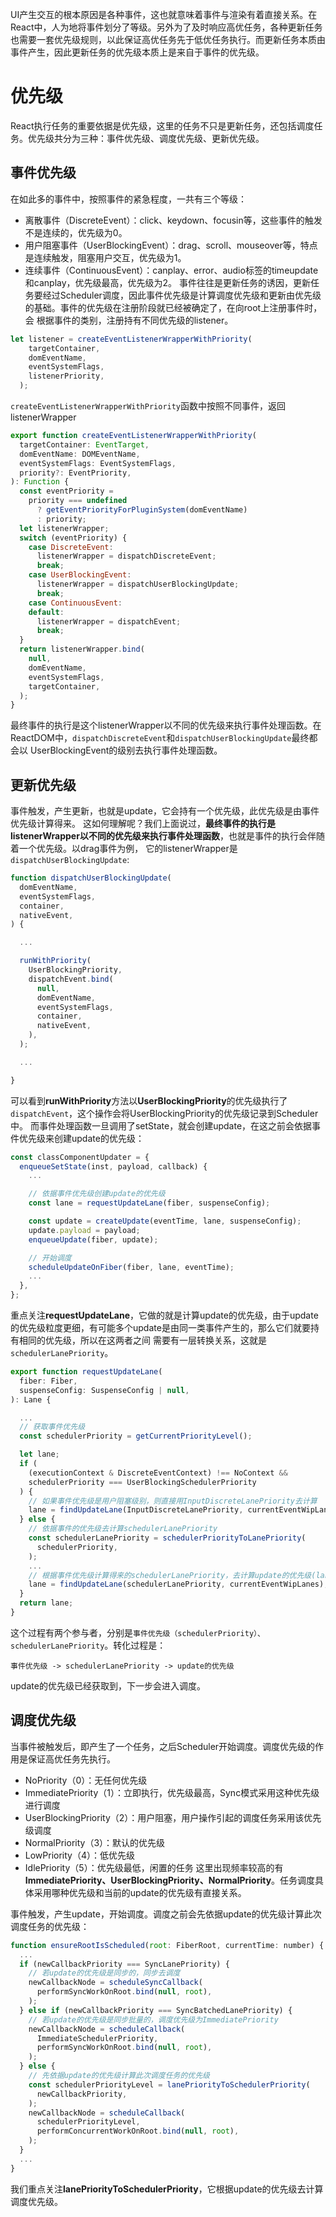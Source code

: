 UI产生交互的根本原因是各种事件，这也就意味着事件与渲染有着直接关系。在React中，人为地将事件划分了等级。另外为了及时响应高优任务，各种更新任务也需要一套优先级规则，以此保证高优任务先于低优任务执行。而更新任务本质由事件产生，因此更新任务的优先级本质上是来自于事件的优先级。
# 优先级
React执行任务的重要依据是优先级，这里的任务不只是更新任务，还包括调度任务。优先级共分为三种：事件优先级、调度优先级、更新优先级。

## 事件优先级
在如此多的事件中，按照事件的紧急程度，一共有三个等级：
* 离散事件（DiscreteEvent）：click、keydown、focusin等，这些事件的触发不是连续的，优先级为0。
* 用户阻塞事件（UserBlockingEvent）：drag、scroll、mouseover等，特点是连续触发，阻塞用户交互，优先级为1。
* 连续事件（ContinuousEvent）：canplay、error、audio标签的timeupdate和canplay，优先级最高，优先级为2。
事件往往是更新任务的诱因，更新任务要经过Scheduler调度，因此事件优先级是计算调度优先级和更新由优先级的基础。事件的优先级在注册阶段就已经被确定了，在向root上注册事件时，会
根据事件的类别，注册持有不同优先级的listener。
```javascript
let listener = createEventListenerWrapperWithPriority(
    targetContainer,
    domEventName,
    eventSystemFlags,
    listenerPriority,
  );
```
`createEventListenerWrapperWithPriority`函数中按照不同事件，返回listenerWrapper
```javascript
export function createEventListenerWrapperWithPriority(
  targetContainer: EventTarget,
  domEventName: DOMEventName,
  eventSystemFlags: EventSystemFlags,
  priority?: EventPriority,
): Function {
  const eventPriority =
    priority === undefined
      ? getEventPriorityForPluginSystem(domEventName)
      : priority;
  let listenerWrapper;
  switch (eventPriority) {
    case DiscreteEvent:
      listenerWrapper = dispatchDiscreteEvent;
      break;
    case UserBlockingEvent:
      listenerWrapper = dispatchUserBlockingUpdate;
      break;
    case ContinuousEvent:
    default:
      listenerWrapper = dispatchEvent;
      break;
  }
  return listenerWrapper.bind(
    null,
    domEventName,
    eventSystemFlags,
    targetContainer,
  );
}

```

最终事件的执行是这个listenerWrapper以不同的优先级来执行事件处理函数。在ReactDOM中，`dispatchDiscreteEvent`和`dispatchUserBlockingUpdate`最终都会以
UserBlockingEvent的级别去执行事件处理函数。
## 更新优先级
事件触发，产生更新，也就是update，它会持有一个优先级，此优先级是由事件优先级计算得来。
这如何理解呢？我们上面说过，**最终事件的执行是listenerWrapper以不同的优先级来执行事件处理函数**，也就是事件的执行会伴随着一个优先级。以drag事件为例，
它的listenerWrapper是`dispatchUserBlockingUpdate`:
```javascript
function dispatchUserBlockingUpdate(
  domEventName,
  eventSystemFlags,
  container,
  nativeEvent,
) {

  ...

  runWithPriority(
    UserBlockingPriority,
    dispatchEvent.bind(
      null,
      domEventName,
      eventSystemFlags,
      container,
      nativeEvent,
    ),
  );

  ...

}
```
可以看到**runWithPriority**方法以**UserBlockingPriority**的优先级执行了`dispatchEvent`，这个操作会将UserBlockingPriority的优先级记录到Scheduler中。
而事件处理函数一旦调用了setState，就会创建update，在这之前会依据事件优先级来创建update的优先级：
```javascript
const classComponentUpdater = {
  enqueueSetState(inst, payload, callback) {
    ...

    // 依据事件优先级创建update的优先级
    const lane = requestUpdateLane(fiber, suspenseConfig);

    const update = createUpdate(eventTime, lane, suspenseConfig);
    update.payload = payload;
    enqueueUpdate(fiber, update);

    // 开始调度
    scheduleUpdateOnFiber(fiber, lane, eventTime);
    ...
  },
};
```
重点关注**requestUpdateLane**，它做的就是计算update的优先级，由于update的优先级粒度更细，有可能多个update是由同一类事件产生的，那么它们就要持有相同的优先级，所以在这两者之间
需要有一层转换关系，这就是`schedulerLanePriority`。
```javascript
export function requestUpdateLane(
  fiber: Fiber,
  suspenseConfig: SuspenseConfig | null,
): Lane {

  ...
  // 获取事件优先级
  const schedulerPriority = getCurrentPriorityLevel();

  let lane;
  if (
    (executionContext & DiscreteEventContext) !== NoContext &&
    schedulerPriority === UserBlockingSchedulerPriority
  ) {
    // 如果事件优先级是用户阻塞级别，则直接用InputDiscreteLanePriority去计算
    lane = findUpdateLane(InputDiscreteLanePriority, currentEventWipLanes);
  } else {
    // 依据事件的优先级去计算schedulerLanePriority
    const schedulerLanePriority = schedulerPriorityToLanePriority(
      schedulerPriority,
    );
    ...
    // 根据事件优先级计算得来的schedulerLanePriority，去计算update的优先级(lane)
    lane = findUpdateLane(schedulerLanePriority, currentEventWipLanes);
  }
  return lane;
}
```
这个过程有两个参与者，分别是`事件优先级（schedulerPriority）、schedulerLanePriority`。转化过程是：
```
事件优先级 -> schedulerLanePriority -> update的优先级
```
update的优先级已经获取到，下一步会进入调度。

## 调度优先级
当事件被触发后，即产生了一个任务，之后Scheduler开始调度。调度优先级的作用是保证高优任务先执行。
* NoPriority（0）：无任何优先级
* ImmediatePriority（1）：立即执行，优先级最高，Sync模式采用这种优先级进行调度
* UserBlockingPriority（2）：用户阻塞，用户操作引起的调度任务采用该优先级调度
* NormalPriority（3）：默认的优先级
* LowPriority（4）：低优先级
* IdlePriority（5）：优先级最低，闲置的任务
这里出现频率较高的有**ImmediatePriority、UserBlockingPriority、NormalPriority**。任务调度具体采用哪种优先级和当前的update的优先级有直接关系。

事件触发，产生update，开始调度。调度之前会先依据update的优先级计算此次调度任务的优先级：
```javascript
function ensureRootIsScheduled(root: FiberRoot, currentTime: number) {
  ...
  if (newCallbackPriority === SyncLanePriority) {
    // 若update的优先级是同步的，同步去调度
    newCallbackNode = scheduleSyncCallback(
      performSyncWorkOnRoot.bind(null, root),
    );
  } else if (newCallbackPriority === SyncBatchedLanePriority) {
    // 若update的优先级是同步批量的，调度优先级为ImmediatePriority
    newCallbackNode = scheduleCallback(
      ImmediateSchedulerPriority,
      performSyncWorkOnRoot.bind(null, root),
    );
  } else {
    // 先依据update的优先级计算此次调度任务的优先级
    const schedulerPriorityLevel = lanePriorityToSchedulerPriority(
      newCallbackPriority,
    );
    newCallbackNode = scheduleCallback(
      schedulerPriorityLevel,
      performConcurrentWorkOnRoot.bind(null, root),
    );
  }
  ...
}
```
我们重点关注**lanePriorityToSchedulerPriority**，它根据update的优先级去计算调度优先级。